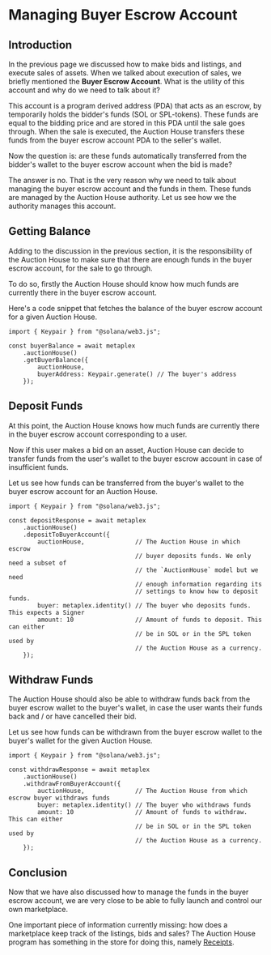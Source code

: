# Managing Buyer Escrow Account

## Introduction

In the previous page we discussed how to make bids and listings, and execute sales of assets. When we talked about execution of sales, we briefly mentioned the **Buyer Escrow Account**. What is the utility of this account and why do we need to talk about it?

This account is a program derived address (PDA) that acts as an escrow, by temporarily holds the bidder's funds (SOL or SPL-tokens). These funds are equal to the bidding price and are stored in this PDA until the sale goes through. When the sale is executed, the Auction House transfers these funds from the buyer escrow account PDA to the seller's wallet.

Now the question is: are these funds automatically transferred from the bidder's wallet to the buyer escrow account when the bid is made?

The answer is no. That is the very reason why we need to talk about managing the buyer escrow account and the funds in them. These funds are managed by the Auction House authority. Let us see how we the authority manages this account.

## Getting Balance

Adding to the discussion in the previous section, it is the responsibility of the Auction House to make sure that there are enough funds in the buyer escrow account, for the sale to go through. 

To do so, firstly the Auction House should know how much funds are currently there in the buyer escrow account.

<Accordion>
<AccordionItem title="JS SDK" open={true}>
<div className="accordion-item-padding">

Here's a code snippet that fetches the balance of the buyer escrow account for a given Auction House.

```tsx
import { Keypair } from "@solana/web3.js";

const buyerBalance = await metaplex
    .auctionHouse()
    .getBuyerBalance({
        auctionHouse,
        buyerAddress: Keypair.generate() // The buyer's address
    });
```

</div>
</AccordionItem>
</Accordion>

## Deposit Funds

At this point, the Auction House knows how much funds are currently there in the buyer escrow account corresponding to a user.

Now if this user makes a bid on an asset, Auction House can decide to transfer funds from the user's wallet to the buyer escrow account in case of insufficient funds.

<Accordion>
<AccordionItem title="JS SDK" open={true}>
<div className="accordion-item-padding">

Let us see how funds can be transferred from the buyer's wallet to the buyer escrow account for an Auction House.

```tsx
import { Keypair } from "@solana/web3.js";

const depositResponse = await metaplex
    .auctionHouse()
    .depositToBuyerAccount({
        auctionHouse,              // The Auction House in which escrow
                                   // buyer deposits funds. We only need a subset of
                                   // the `AuctionHouse` model but we need
                                   // enough information regarding its
                                   // settings to know how to deposit funds.
        buyer: metaplex.identity() // The buyer who deposits funds. This expects a Signer
        amount: 10                 // Amount of funds to deposit. This can either
                                   // be in SOL or in the SPL token used by
                                   // the Auction House as a currency.
    });
```

</div>
</AccordionItem>
</Accordion>

## Withdraw Funds

The Auction House should also be able to withdraw funds back from the buyer escrow wallet to the buyer's wallet, in case the user wants their funds back and / or have cancelled their bid.

<Accordion>
<AccordionItem title="JS SDK" open={true}>
<div className="accordion-item-padding">

Let us see how funds can be withdrawn from the buyer escrow wallet to the buyer's wallet for the given Auction House.

```tsx
import { Keypair } from "@solana/web3.js";

const withdrawResponse = await metaplex
    .auctionHouse()
    .withdrawFromBuyerAccount({
        auctionHouse,              // The Auction House from which escrow buyer withdraws funds
        buyer: metaplex.identity() // The buyer who withdraws funds
        amount: 10                 // Amount of funds to withdraw. This can either
                                   // be in SOL or in the SPL token used by
                                   // the Auction House as a currency.
    });
```

</div>
</AccordionItem>
</Accordion>

## Conclusion

Now that we have also discussed how to manage the funds in the buyer escrow account, we are very close to be able to fully launch and control our own marketplace.

One important piece of information currently missing: how does a marketplace keep track of the listings, bids and sales? The Auction House program has something in the store for doing this, namely [Receipts](#TODO).
